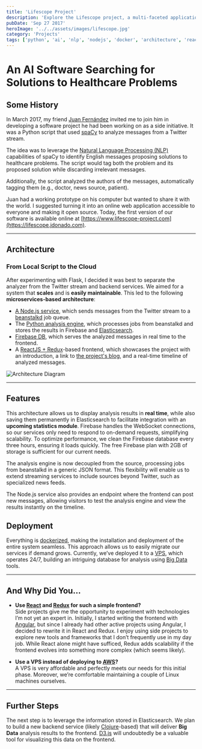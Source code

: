 ```yaml
---
title: 'Lifescope Project'
description: 'Explore the Lifescope project, a multi-faceted application utilizing AI, NLP, and modern web technologies.'
pubDate: 'Sep 27 2017'
heroImage: '../../assets/images/lifescope.jpg'
category: 'Projects'
tags: ['python', 'ai', 'nlp', 'nodejs', 'docker', 'architecture', 'reactjs', 'redux']
---
```


# An AI Software Searching for Solutions to Healthcare Problems

## Some History

In March 2017, my friend [Juan Fernández](https://www.linkedin.com/in/juanff/) invited me to join him in developing a software project he had been working on as a side initiative. It was a Python script that used [spaCy](https://spacy.io/) to analyze messages from a Twitter stream.

The idea was to leverage the [Natural Language Processing (NLP)](https://en.wikipedia.org/wiki/Natural_language_processing) capabilities of spaCy to identify English messages proposing solutions to healthcare problems. The script would tag both the problem and its proposed solution while discarding irrelevant messages.

Additionally, the script analyzed the authors of the messages, automatically tagging them (e.g., doctor, news source, patient).

Juan had a working prototype on his computer but wanted to share it with the world. I suggested turning it into an online web application accessible to everyone and making it open source. Today, the first version of our software is available online at [https://www.lifescope-project.com](https://lifescope.jdonado.com).

---

## Architecture

### From Local Script to the Cloud

After experimenting with Flask, I decided it was best to separate the analyzer from the Twitter stream and backend services. We aimed for a system that **scales** and is **easily maintainable**. This led to the following **microservices-based architecture**:

- [A Node.js service](https://github.com/mrdonado/health-nlp-node), which sends messages from the Twitter stream to a [beanstalkd](http://kr.github.io/beanstalkd/) job queue.
- The [Python analysis engine](https://github.com/mrdonado/health-nlp-analysis), which processes jobs from beanstalkd and stores the results in Firebase and [Elasticsearch](https://www.elastic.co/products/elasticsearch).
- [Firebase DB](https://firebase.google.com), which serves the analyzed messages in real time to the frontend.
- A [ReactJS + Redux](https://github.com/mrdonado/health-nlp-react)-based frontend, which showcases the project with an introduction, a link to [the project's blog](http://lifescope-insights.jdonado.com/), and a real-time timeline of analyzed messages.

![Architecture Diagram](/assets/images/lifescope-architecture.png 'Architecture Diagram')

---

## Features

This architecture allows us to display analysis results in **real time**, while also saving them permanently in Elasticsearch to facilitate integration with an **upcoming statistics module**. Firebase handles the WebSocket connections, so our services only need to respond to on-demand requests, simplifying scalability. To optimize performance, we clean the Firebase database every three hours, ensuring it loads quickly. The free Firebase plan with 2GB of storage is sufficient for our current needs.

The analysis engine is now decoupled from the source, processing jobs from beanstalkd in a generic JSON format. This flexibility will enable us to extend streaming services to include sources beyond Twitter, such as specialized news feeds.

The Node.js service also provides an endpoint where the frontend can post new messages, allowing visitors to test the analysis engine and view the results instantly on the timeline.

## Deployment

Everything is [dockerized](https://www.docker.com/), making the installation and deployment of the entire system seamless. This approach allows us to easily migrate our services if demand grows. Currently, we’ve deployed it to a [VPS](https://en.wikipedia.org/wiki/Virtual_private_server), which operates 24/7, building an intriguing database for analysis using [Big Data](https://en.wikipedia.org/wiki/Big_data) tools.

---

## And Why Did You...

- **Use [React](https://facebook.github.io/react/) and [Redux](http://redux.js.org/) for such a simple frontend?**  
  Side projects give me the opportunity to experiment with technologies I’m not yet an expert in. Initially, I started writing the frontend with [Angular](https://github.com/mrdonado/health-nlp-frontend), but since I already had other active projects using Angular, I decided to rewrite it in React and Redux. I enjoy using side projects to explore new tools and frameworks that I don’t frequently use in my day job. While React alone might have sufficed, Redux adds scalability if the frontend evolves into something more complex (which seems likely).

- **Use a VPS instead of deploying to [AWS](https://aws.amazon.com)?**  
  A VPS is very affordable and perfectly meets our needs for this initial phase. Moreover, we’re comfortable maintaining a couple of Linux machines ourselves.

---

## Further Steps

The next step is to leverage the information stored in Elasticsearch. We plan to build a new backend service (likely [Clojure](https://clojure.org/)-based) that will deliver **Big Data** analysis results to the frontend. [D3.js](https://d3js.org/) will undoubtedly be a valuable tool for visualizing this data on the frontend.
